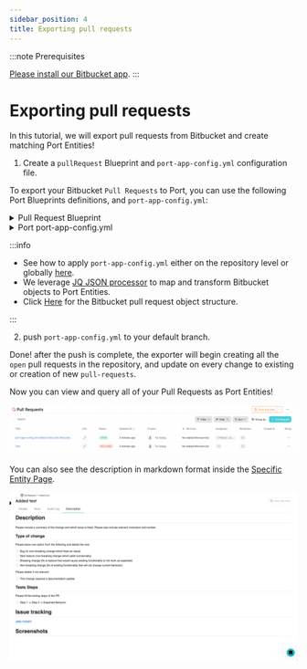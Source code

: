 ```yaml
---
sidebar_position: 4
title: Exporting pull requests
---
```


:::note Prerequisites

[Please install our Bitbucket app](./installation).
:::

# Exporting pull requests

In this tutorial, we will export pull requests from Bitbucket and create matching Port Entities!

1. Create a `pullRequest` Blueprint and `port-app-config.yml` configuration file.

To export your Bitbucket `Pull Requests` to Port, you can use the following Port Blueprints definitions, and `port-app-config.yml`:

<details>
<summary> Pull Request Blueprint </summary>

```json showLineNumbers
{
  "identifier": "pullRequest",
  "title": "Pull Request",
  "icon": "GitVersion",
  "schema": {
    "properties": {
      "creator": {
        "title": "Creator",
        "type": "string",
        "format": "user"
      },
      "assignees": {
        "title": "Assignees",
        "type": "array"
      },
      "reviewers": {
        "title": "Reviewers",
        "type": "array"
      },
      "status": {
        "title": "Status",
        "type": "string",
        "enum": ["MERGED", "OPEN", "DECLINED"],
        "enumColors": {
          "MERGED": "purple",
          "OPEN": "green",
          "DECLINED": "red"
        }
      },
      "createdAt": {
        "title": "Create At",
        "type": "string",
        "format": "date-time"
      },
      "updatedAt": {
        "title": "Updated At",
        "type": "string",
        "format": "date-time"
      },
      "description": {
        "title": "Description",
        "type": "string",
        "format": "markdown"
      },
      "link": {
        "title": "Link",
        "format": "url",
        "type": "string"
      }
    },
    "required": []
  },
  "mirrorProperties": {},
  "calculationProperties": {},
  "relations": {}
}
```

</details>

<details>

<summary> Port port-app-config.yml </summary>

```yaml showLineNumbers
resources:
  - kind: pull-request
    selector:
      query: "true" # a JQ expression that it's output (boolean) determinating wheter to report the current resource or not
    port:
      entity:
        mappings:
          identifier: ".destination.repository.name + (.id|tostring)" # The Entity identifier will be the repository name + the pull request ID. After the Entity is created, the exporter will send `PATCH` requests to update this pull request within Port.
          title: ".title"
          blueprint: '"pullRequest"'
          properties:
            creator: ".author.display_name"
            assignees: "[.participants[].user.display_name]"
            reviewers: "[.reviewers[].user.display_name]"
            status: ".state"
            createdAt: ".created_on"
            updatedAt: ".updated_on"
            description: ".description"
            link: ".links.html.href"
```

</details>

:::info

- See how to apply `port-app-config.yml` either on the repository level or globally [here](./configuration.md).
- We leverage [JQ JSON processor](https://stedolan.github.io/jq/manual/) to map and transform Bitbucket objects to Port Entities.
- Click [Here](https://support.atlassian.com/bitbucket-cloud/docs/event-payloads/#Pull-request) for the Bitbucket pull request object structure.

:::

2. push `port-app-config.yml` to your default branch.

Done! after the push is complete, the exporter will begin creating all the `open` pull requests in the repository, and update on every change to existing or creation of new `pull-requests`.

Now you can view and query all of your Pull Requests as Port Entities!

![Developer Portal Bitbucket Pull Requests](../../../static/img/integrations/bitbucket-app/BitbucketPullRequests.png)

You can also see the description in markdown format inside the [Specific Entity Page](../../software-catalog/entity/entity.md#entity-page).

![Developer Portal Bitbucket Pull Request Description](../../../static/img/integrations/github-app/PullRequestDescription.png)
